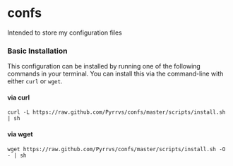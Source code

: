 # confs
Intended to store my configuration files

### Basic Installation

This configuration can be installed by running one of the following commands in your terminal. You can install this via the command-line with either `curl` or `wget`.

#### via curl

`curl -L https://raw.github.com/Pyrrvs/confs/master/scripts/install.sh | sh`

#### via wget

`wget https://raw.github.com/Pyrrvs/confs/master/scripts/install.sh -O - | sh`